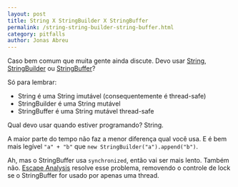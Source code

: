 ```yaml
---
layout: post
title: String X StringBuilder X StringBuffer
permalink: /string-string-builder-string-buffer.html
category: pitfalls
author: Jonas Abreu
---
```


Caso bem comum que muita gente ainda discute. Devo usar [String][1], [StringBuilder][2] ou [StringBuffer][3]?

Só para lembrar:

* String é uma String imutável (consequentemente é thread-safe)
* StringBuilder é uma String mutável
* StringBuffer é uma String mutável thread-safe

Qual devo usar quando estiver programando? String.

A maior parte do tempo não faz a menor diferença qual você usa. E é bem mais legível `"a" + "b"` 
que `new StringBuilder("a").append("b")`.

Ah, mas o StringBuffer usa `synchronized`, então vai ser mais lento. Também não. [Escape Analysis][4] 
resolve esse problema, removendo o controle de lock se o StringBuffer for usado por apenas uma thread.

[1]: http://docs.oracle.com/javase/6/docs/api/java/lang/String.html
[2]: http://docs.oracle.com/javase/1.5.0/docs/api/java/lang/StringBuilder.html
[3]: http://docs.oracle.com/javase/1.5.0/docs/api/java/lang/StringBuffer.html
[4]: http://en.wikipedia.org/wiki/Escape_analysis
